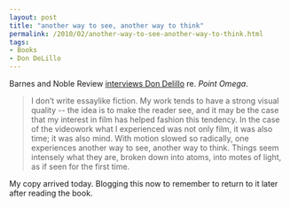 ```yaml
---
layout: post
title: "another way to see, another way to think"
permalink: /2010/02/another-way-to-see-another-way-to-think.html
tags:
- Books
- Don DeLillo
---
```


Barnes and Noble Review [interviews Don Delillo](http://bnreview.barnesandnoble.com/t5/Interview/Don-DeLillo/ba-p/2144) re. _Point Omega_.

> I don’t write essaylike fiction. My work tends to have a strong visual quality -- the idea is to make the reader see, and it may be the case that my interest in film has helped fashion this tendency. In the case of the videowork what I experienced was not only film, it was also time; it was also mind. With motion slowed so radically, one experiences another way to see, another way to think. Things seem intensely what they are, broken down into atoms, into motes of light, as if seen for the first time.

My copy arrived today. Blogging this now to remember to return to it later after reading the book.